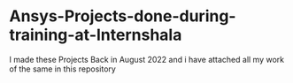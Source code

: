 # Ansys-Projects-done-during-training-at-Internshala
I made these Projects Back in August 2022 and i have attached all my work of the same in this repository
